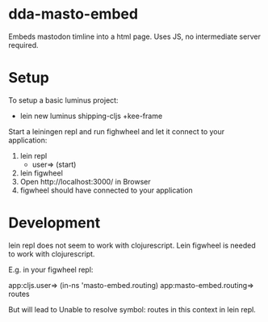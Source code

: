# dda-masto-embed
Embeds mastodon timline into a html page. Uses JS, no intermediate server required.


# Setup

To setup a basic luminus project:
* lein new luminus shipping-cljs +kee-frame

Start a leiningen repl and run fighwheel and let it connect to your application:

1) lein repl
    * user=> (start)
2) lein figwheel
3) Open http://localhost:3000/ in Browser
4) figwheel should have connected to your application

# Development

lein repl does not seem to work with clojurescript. Lein figwheel is needed to work with clojurescript. 

E.g. in your figwheel repl:



app:cljs.user=> (in-ns 'masto-embed.routing)
app:masto-embed.routing=> routes

But will lead to Unable to resolve symbol: routes in this context
in lein repl.

